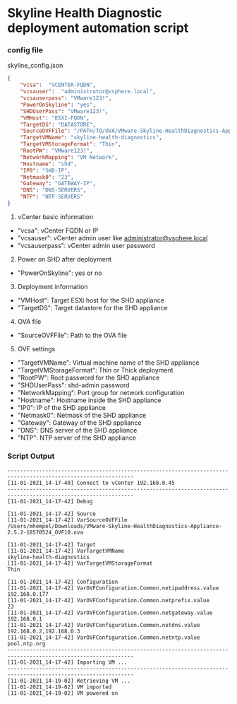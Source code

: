 # Skyline Health Diagnostic deployment automation script

### config file

skyline_config.json

```json
{
    "vcsa":  "VCENTER-FQDN",
    "vcsauser":  "administrator@vsphere.local",
    "vcsauserpass": "VMware123!",
    "PowerOnSkyline": "yes",
    "SHDUserPass": "VMware123!",
    "VMHost": "ESXI-FQDN",
    "TargetDS": "DATASTORE",
    "SourceOVFFile": "/PATH/TO/OVA/VMware-Skyline-HealthDiagnostics-Appliance-2.5.2-18570524_OVF10.ova",
    "TargetVMName": "skyline-health-diagnostics",
    "TargetVMStorageFormat": "Thin",
    "RootPW": "VMware123!",
    "NetworkMapping": "VM Network",
    "Hostname": "shd",
    "IP0": "SHD-IP",
    "Netmask0": "23",
    "Gateway": "GATEWAY-IP",
    "DNS": "DNS-SERVERS",
    "NTP": "NTP-SERVERS"
}
```
1. vCenter basic information
 - "vcsa": vCenter FQDN or IP
 - "vcsauser": vCenter admin user like administrator@vsphere.local
 - "vcsauserpass": vCenter admin user password

2. Power on SHD after deployment
 - "PowerOnSkyline": yes or no

3. Deployment information
 - "VMHost": Target ESXi host for the SHD appliance
 - "TargetDS": Target datastore for the SHD appliance

4. OVA file
 - "SourceOVFFile": Path to the OVA file

5. OVF settings
 - "TargetVMName": Virtual machine name of the SHD appliance
 - "TargetVMStorageFormat": Thin or Thick deployment
 - "RootPW": Root password for the SHD appliance
 - "SHDUserPass": shd-admin password
 - "NetworkMapping": Port group for network configuration
 - "Hostname": Hostname inside the SHD appliance
 - "IP0": IP of the SHD appliance
 - "Netmask0": Netmask of the SHD appliance
 - "Gateway": Gateway of the SHD appliance
 - "DNS": DNS server of the SHD appliance
 - "NTP": NTP server of the SHD appliance


### Script Output

```
--------------------------------------------------------------------------------------------------------------
[11-01-2021_14-17-40] Connect to vCenter 192.168.0.45
--------------------------------------------------------------------------------------------------------------
[11-01-2021_14-17-42] Debug

[11-01-2021_14-17-42] Source
[11-01-2021_14-17-42] VarSourceOVFFile                                                     /Users/mhempel/Downloads/VMware-Skyline-HealthDiagnostics-Appliance-2.5.2-18570524_OVF10.ova

[11-01-2021_14-17-42] Target
[11-01-2021_14-17-42] VarTargetVMName                                                      skyline-health-diagnostics
[11-01-2021_14-17-42] VarTargetVMStorageFormat                                             Thin

[11-01-2021_14-17-42] Configuration
[11-01-2021_14-17-42] VarOVFConfiguration.Common.netipaddress.value                       192.168.0.177
[11-01-2021_14-17-42] VarOVFConfiguration.Common.netprefix.value                          23
[11-01-2021_14-17-42] VarOVFConfiguration.Common.netgateway.value                         192.168.0.1
[11-01-2021_14-17-42] VarOVFConfiguration.Common.netdns.value                             192.168.0.2,192.168.0.3
[11-01-2021_14-17-42] VarOVFConfiguration.Common.netntp.value                             pool.ntp.org
--------------------------------------------------------------------------------------------------------------
[11-01-2021_14-17-42] Importing VM ...
--------------------------------------------------------------------------------------------------------------
[11-01-2021_14-19-02] Retrieving VM ...
[11-01-2021_14-19-02] VM imported
[11-01-2021_14-19-02] VM powered on
```
